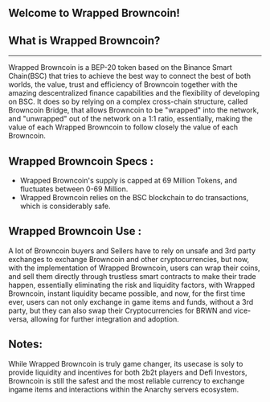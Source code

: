 ## Welcome to Wrapped Browncoin!

## What is Wrapped Browncoin?
----------
Wrapped Browncoin is a BEP-20 token based on the Binance Smart Chain(BSC) that tries to achieve the best way to connect the best of both worlds, the value, trust and efficiency of Browncoin together with the amazing descentralized finance capabilities and the flexibility of developing on BSC. It does so by relying on a complex cross-chain structure, called Browncoin Bridge, that allows Browncoin to be "wrapped" into the network, and "unwrapped" out of the network on a 1:1 ratio, essentially, making the value of each Wrapped Browncoin to follow closely the value of each Browncoin.

## Wrapped Browncoin Specs :

- Wrapped Browncoin's supply is capped at 69 Million Tokens, and fluctuates between 0-69 Million.
- Wrapped Browncoin relies on the BSC blockchain to do transactions, which is considerably safe.

## Wrapped Browncoin Use :
A lot of Browncoin buyers and Sellers have to rely on unsafe and 3rd party exchanges to exchange Browncoin and other cryptocurrencies, but now, with the implementation of Wrapped Browncoin, users can wrap their coins, and sell them directly through trustless smart contracts to make their trade happen, essentially eliminating the risk and liquidity factors, with Wrapped Browncoin, instant liquidity became possible, and now, for the first time ever, users can not only exchange in game items and funds, without a 3rd party, but they can also swap their Cryptocurrencies for BRWN and vice-versa, allowing for further integration and adoption.

## Notes:
While Wrapped Browncoin is truly game changer, its usecase is soly to provide liquidity and incentives for both 2b2t players and Defi Investors, Browncoin is still the safest and the most reliable currency to exchange ingame items and interactions within the Anarchy servers ecosystem.
